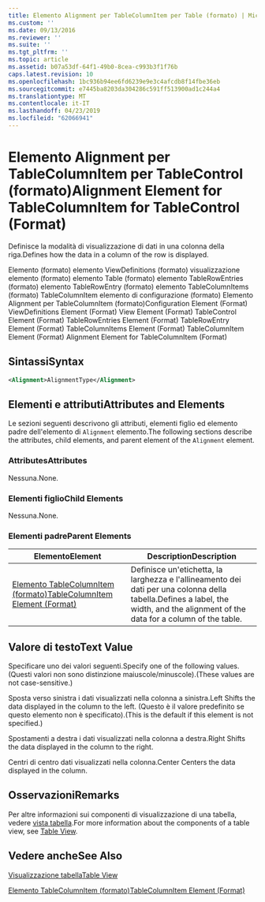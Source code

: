 ```yaml
---
title: Elemento Alignment per TableColumnItem per Table (formato) | Microsoft Docs
ms.custom: ''
ms.date: 09/13/2016
ms.reviewer: ''
ms.suite: ''
ms.tgt_pltfrm: ''
ms.topic: article
ms.assetid: b07a53df-64f1-49b0-8cea-c993b3f1f76b
caps.latest.revision: 10
ms.openlocfilehash: 1bc936b94ee6fd6239e9e3c4afcdb8f14fbe36eb
ms.sourcegitcommit: e7445ba8203da304286c591ff513900ad1c244a4
ms.translationtype: MT
ms.contentlocale: it-IT
ms.lasthandoff: 04/23/2019
ms.locfileid: "62066941"
---
```

# <a name="alignment-element-for-tablecolumnitem-for-tablecontrol-format"></a><span data-ttu-id="d580a-102">Elemento Alignment per TableColumnItem per TableControl (formato)</span><span class="sxs-lookup"><span data-stu-id="d580a-102">Alignment Element for TableColumnItem for TableControl (Format)</span></span>

<span data-ttu-id="d580a-103">Definisce la modalità di visualizzazione di dati in una colonna della riga.</span><span class="sxs-lookup"><span data-stu-id="d580a-103">Defines how the data in a column of the row is displayed.</span></span>

<span data-ttu-id="d580a-104">Elemento (formato) elemento ViewDefinitions (formato) visualizzazione elemento (formato) elemento Table (formato) elemento TableRowEntries (formato) elemento TableRowEntry (formato) elemento TableColumnItems (formato) TableColumnItem elemento di configurazione (formato) Elemento Alignment per TableColumnItem (formato)</span><span class="sxs-lookup"><span data-stu-id="d580a-104">Configuration Element (Format) ViewDefinitions Element (Format) View Element (Format) TableControl Element (Format) TableRowEntries Element (Format) TableRowEntry Element (Format) TableColumnItems Element (Format) TableColumnItem Element (Format) Alignment Element for TableColumnItem (Format)</span></span>

## <a name="syntax"></a><span data-ttu-id="d580a-105">Sintassi</span><span class="sxs-lookup"><span data-stu-id="d580a-105">Syntax</span></span>

```xml
<Alignment>AlignmentType</Alignment>
```

## <a name="attributes-and-elements"></a><span data-ttu-id="d580a-106">Elementi e attributi</span><span class="sxs-lookup"><span data-stu-id="d580a-106">Attributes and Elements</span></span>

<span data-ttu-id="d580a-107">Le sezioni seguenti descrivono gli attributi, elementi figlio ed elemento padre dell'elemento di `Alignment` elemento.</span><span class="sxs-lookup"><span data-stu-id="d580a-107">The following sections describe the attributes, child elements, and parent element of the `Alignment` element.</span></span>

### <a name="attributes"></a><span data-ttu-id="d580a-108">Attributes</span><span class="sxs-lookup"><span data-stu-id="d580a-108">Attributes</span></span>

<span data-ttu-id="d580a-109">Nessuna.</span><span class="sxs-lookup"><span data-stu-id="d580a-109">None.</span></span>

### <a name="child-elements"></a><span data-ttu-id="d580a-110">Elementi figlio</span><span class="sxs-lookup"><span data-stu-id="d580a-110">Child Elements</span></span>

<span data-ttu-id="d580a-111">Nessuna.</span><span class="sxs-lookup"><span data-stu-id="d580a-111">None.</span></span>

### <a name="parent-elements"></a><span data-ttu-id="d580a-112">Elementi padre</span><span class="sxs-lookup"><span data-stu-id="d580a-112">Parent Elements</span></span>

|<span data-ttu-id="d580a-113">Elemento</span><span class="sxs-lookup"><span data-stu-id="d580a-113">Element</span></span>|<span data-ttu-id="d580a-114">Description</span><span class="sxs-lookup"><span data-stu-id="d580a-114">Description</span></span>|
|-------------|-----------------|
|[<span data-ttu-id="d580a-115">Elemento TableColumnItem (formato)</span><span class="sxs-lookup"><span data-stu-id="d580a-115">TableColumnItem Element (Format)</span></span>](./tablecolumnitem-element-for-tablecolumnitems-for-tablecontrol-format.md)|<span data-ttu-id="d580a-116">Definisce un'etichetta, la larghezza e l'allineamento dei dati per una colonna della tabella.</span><span class="sxs-lookup"><span data-stu-id="d580a-116">Defines a label, the width, and the alignment of the data for a column of the table.</span></span>|

## <a name="text-value"></a><span data-ttu-id="d580a-117">Valore di testo</span><span class="sxs-lookup"><span data-stu-id="d580a-117">Text Value</span></span>

<span data-ttu-id="d580a-118">Specificare uno dei valori seguenti.</span><span class="sxs-lookup"><span data-stu-id="d580a-118">Specify one of the following values.</span></span> <span data-ttu-id="d580a-119">(Questi valori non sono distinzione maiuscole/minuscole).</span><span class="sxs-lookup"><span data-stu-id="d580a-119">(These values are not case-sensitive.)</span></span>

<span data-ttu-id="d580a-120">Sposta verso sinistra i dati visualizzati nella colonna a sinistra.</span><span class="sxs-lookup"><span data-stu-id="d580a-120">Left Shifts the data displayed in the column to the left.</span></span> <span data-ttu-id="d580a-121">(Questo è il valore predefinito se questo elemento non è specificato).</span><span class="sxs-lookup"><span data-stu-id="d580a-121">(This is the default if this element is not specified.)</span></span>

<span data-ttu-id="d580a-122">Spostamenti a destra i dati visualizzati nella colonna a destra.</span><span class="sxs-lookup"><span data-stu-id="d580a-122">Right Shifts the data displayed in the column to the right.</span></span>

<span data-ttu-id="d580a-123">Centri di centro dati visualizzati nella colonna.</span><span class="sxs-lookup"><span data-stu-id="d580a-123">Center Centers the data displayed in the column.</span></span>

## <a name="remarks"></a><span data-ttu-id="d580a-124">Osservazioni</span><span class="sxs-lookup"><span data-stu-id="d580a-124">Remarks</span></span>

<span data-ttu-id="d580a-125">Per altre informazioni sui componenti di visualizzazione di una tabella, vedere [vista tabella](./creating-a-table-view.md).</span><span class="sxs-lookup"><span data-stu-id="d580a-125">For more information about the components of a table view, see [Table View](./creating-a-table-view.md).</span></span>

## <a name="see-also"></a><span data-ttu-id="d580a-126">Vedere anche</span><span class="sxs-lookup"><span data-stu-id="d580a-126">See Also</span></span>

[<span data-ttu-id="d580a-127">Visualizzazione tabella</span><span class="sxs-lookup"><span data-stu-id="d580a-127">Table View</span></span>](./creating-a-table-view.md)

[<span data-ttu-id="d580a-128">Elemento TableColumnItem (formato)</span><span class="sxs-lookup"><span data-stu-id="d580a-128">TableColumnItem Element (Format)</span></span>](./tablecolumnitem-element-for-tablecolumnitems-for-tablecontrol-format.md)
